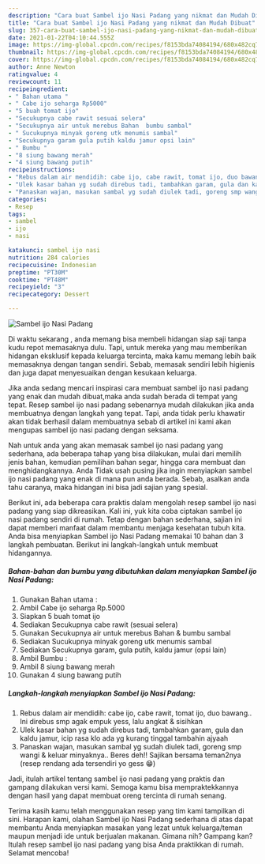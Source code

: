 ```yaml
---
description: "Cara buat Sambel ijo Nasi Padang yang nikmat dan Mudah Dibuat"
title: "Cara buat Sambel ijo Nasi Padang yang nikmat dan Mudah Dibuat"
slug: 357-cara-buat-sambel-ijo-nasi-padang-yang-nikmat-dan-mudah-dibuat
date: 2021-01-22T04:10:44.555Z
image: https://img-global.cpcdn.com/recipes/f8153bda74084194/680x482cq70/sambel-ijo-nasi-padang-foto-resep-utama.jpg
thumbnail: https://img-global.cpcdn.com/recipes/f8153bda74084194/680x482cq70/sambel-ijo-nasi-padang-foto-resep-utama.jpg
cover: https://img-global.cpcdn.com/recipes/f8153bda74084194/680x482cq70/sambel-ijo-nasi-padang-foto-resep-utama.jpg
author: Anne Newton
ratingvalue: 4
reviewcount: 11
recipeingredient:
- " Bahan utama "
- " Cabe ijo seharga Rp5000"
- "5 buah tomat ijo"
- "Secukupnya cabe rawit sesuai selera"
- "Secukupnya air untuk merebus Bahan  bumbu sambal"
- " Sucukupnya minyak goreng utk menumis sambal"
- "Secukupnya garam gula putih kaldu jamur opsi lain"
- " Bumbu "
- "8 siung bawang merah"
- "4 siung bawang putih"
recipeinstructions:
- "Rebus dalam air mendidih: cabe ijo, cabe rawit, tomat ijo, duo bawang.. Ini direbus smp agak empuk yess, lalu angkat &amp; sisihkan"
- "Ulek kasar bahan yg sudah direbus tadi, tambahkan garam, gula dan kaldu jamur, icip rasa klo ada yg kurang tinggal tambahin ajyaah"
- "Panaskan wajan, masukan sambal yg sudah diulek tadi, goreng smp wangi &amp; keluar minyaknya.. Beres deh!! Sajikan bersama teman2nya (resep rendang ada tersendiri yo gess 😁)"
categories:
- Resep
tags:
- sambel
- ijo
- nasi

katakunci: sambel ijo nasi 
nutrition: 284 calories
recipecuisine: Indonesian
preptime: "PT30M"
cooktime: "PT48M"
recipeyield: "3"
recipecategory: Dessert

---
```



![Sambel ijo Nasi Padang](https://img-global.cpcdn.com/recipes/f8153bda74084194/680x482cq70/sambel-ijo-nasi-padang-foto-resep-utama.jpg)

Di waktu  sekarang , anda memang bisa membeli hidangan siap saji tanpa kudu repot memasaknya dulu. Tapi, untuk mereka yang mau memberikan hidangan eksklusif kepada keluarga tercinta, maka kamu memang lebih baik memasaknya dengan tangan sendiri. Sebab, memasak sendiri lebih higienis dan juga dapat menyesuaikan dengan kesukaan keluarga.

Jika anda sedang mencari inspirasi cara membuat sambel ijo nasi padang yang enak dan mudah dibuat,maka anda sudah berada di tempat yang tepat. Resep sambel ijo nasi padang  sebenarnya mudah dilakukan jika anda membuatnya dengan langkah yang tepat. Tapi, anda tidak perlu khawatir akan tidak berhasil dalam membuatnya 
sebab di artikel ini kami akan mengupas sambel ijo nasi padang dengan seksama.  



Nah untuk anda yang akan memasak sambel ijo nasi padang yang sederhana, ada beberapa tahap yang bisa dilakukan, mulai dari memilih jenis bahan, kemudian pemilihan bahan segar, hingga cara membuat dan menghidangkannya. Anda Tidak usah pusing jika ingin menyiapkan sambel ijo nasi padang yang enak di mana pun anda berada. Sebab, asalkan anda  tahu caranya, maka hidangan ini bisa jadi sajian yang spesial.

Berikut ini, ada beberapa cara praktis  dalam mengolah resep sambel ijo nasi padang yang siap dikreasikan. Kali ini, yuk kita coba ciptakan sambel ijo nasi padang sendiri di rumah. Tetap dengan bahan sederhana, sajian ini dapat memberi manfaat dalam membantu menjaga kesehatan tubuh kita. Anda bisa menyiapkan Sambel ijo Nasi Padang memakai 10 bahan dan 3 langkah pembuatan. Berikut ini langkah-langkah untuk membuat hidangannya.

<!--inarticleads1-->

##### Bahan-bahan dan bumbu yang dibutuhkan dalam menyiapkan Sambel ijo Nasi Padang:

1. Gunakan  Bahan utama :
1. Ambil  Cabe ijo seharga Rp.5000
1. Siapkan 5 buah tomat ijo
1. Sediakan Secukupnya cabe rawit (sesuai selera)
1. Gunakan Secukupnya air untuk merebus Bahan &amp; bumbu sambal
1. Sediakan  Sucukupnya minyak goreng utk menumis sambal
1. Sediakan Secukupnya garam, gula putih, kaldu jamur (opsi lain)
1. Ambil  Bumbu :
1. Ambil 8 siung bawang merah
1. Gunakan 4 siung bawang putih




<!--inarticleads2-->

##### Langkah-langkah menyiapkan Sambel ijo Nasi Padang:

1. Rebus dalam air mendidih: cabe ijo, cabe rawit, tomat ijo, duo bawang.. Ini direbus smp agak empuk yess, lalu angkat &amp; sisihkan
1. Ulek kasar bahan yg sudah direbus tadi, tambahkan garam, gula dan kaldu jamur, icip rasa klo ada yg kurang tinggal tambahin ajyaah
1. Panaskan wajan, masukan sambal yg sudah diulek tadi, goreng smp wangi &amp; keluar minyaknya.. Beres deh!! Sajikan bersama teman2nya (resep rendang ada tersendiri yo gess 😁)




Jadi, itulah artikel tentang  sambel ijo nasi padang  yang praktis dan gampang dilakukan versi kami. Semoga kamu bisa mempraktekkannya dengan hasil yang dapat membuat oreng tercinta di rumah senang. 

Terima kasih kamu telah menggunakan resep yang tim kami tampilkan di sini. Harapan kami, olahan  Sambel ijo Nasi Padang sederhana di atas dapat membantu Anda menyiapkan masakan yang lezat untuk keluarga/teman maupun menjadi ide untuk berjualan makanan. Gimana nih? Gampang kan? Itulah resep sambel ijo nasi padang yang bisa Anda praktikkan di rumah. Selamat mencoba!

